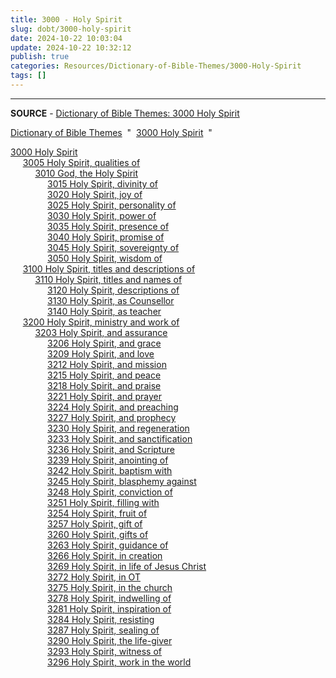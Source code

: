 ```yaml
---
title: 3000 - Holy Spirit
slug: dobt/3000-holy-spirit
date: 2024-10-22 10:03:04
update: 2024-10-22 10:32:12
publish: true
categories: Resources/Dictionary-of-Bible-Themes/3000-Holy-Spirit
tags: []
---
```


---

**SOURCE** - [Dictionary of Bible Themes: 3000 Holy Spirit](https://biblehub.com/topical/dbt/3000.htm)

[Dictionary of Bible Themes](https://biblehub.com/topical/dictionary_of_bible_themes.htm)  "  [3000 Holy Spirit](https://biblehub.com/topical/dbt/3000.htm)  " 

[3000 Holy Spirit](https://biblehub.com/topical/dbt/3000.htm)  
     [3005 Holy Spirit, qualities of](https://biblehub.com/topical/dbt/3005.htm)  
          [3010 God, the Holy Spirit](https://biblehub.com/topical/dbt/3010.htm)  
               [3015 Holy Spirit, divinity of](https://biblehub.com/topical/dbt/3015.htm)  
               [3020 Holy Spirit, joy of](https://biblehub.com/topical/dbt/3020.htm)  
               [3025 Holy Spirit, personality of](https://biblehub.com/topical/dbt/3025.htm)  
               [3030 Holy Spirit, power of](https://biblehub.com/topical/dbt/3030.htm)  
               [3035 Holy Spirit, presence of](https://biblehub.com/topical/dbt/3035.htm)  
               [3040 Holy Spirit, promise of](https://biblehub.com/topical/dbt/3040.htm)  
               [3045 Holy Spirit, sovereignty of](https://biblehub.com/topical/dbt/3045.htm)  
               [3050 Holy Spirit, wisdom of](https://biblehub.com/topical/dbt/3050.htm)  
     [3100 Holy Spirit, titles and descriptions of](https://biblehub.com/topical/dbt/3100.htm)  
          [3110 Holy Spirit, titles and names of](https://biblehub.com/topical/dbt/3110.htm)  
               [3120 Holy Spirit, descriptions of](https://biblehub.com/topical/dbt/3120.htm)  
               [3130 Holy Spirit, as Counsellor](https://biblehub.com/topical/dbt/3130.htm)  
               [3140 Holy Spirit, as teacher](https://biblehub.com/topical/dbt/3140.htm)  
     [3200 Holy Spirit, ministry and work of](https://biblehub.com/topical/dbt/3200.htm)  
          [3203 Holy Spirit, and assurance](https://biblehub.com/topical/dbt/3203.htm)  
               [3206 Holy Spirit, and grace](https://biblehub.com/topical/dbt/3206.htm)  
               [3209 Holy Spirit, and love](https://biblehub.com/topical/dbt/3209.htm)  
               [3212 Holy Spirit, and mission](https://biblehub.com/topical/dbt/3212.htm)  
               [3215 Holy Spirit, and peace](https://biblehub.com/topical/dbt/3215.htm)  
               [3218 Holy Spirit, and praise](https://biblehub.com/topical/dbt/3218.htm)  
               [3221 Holy Spirit, and prayer](https://biblehub.com/topical/dbt/3221.htm)  
               [3224 Holy Spirit, and preaching](https://biblehub.com/topical/dbt/3224.htm)  
               [3227 Holy Spirit, and prophecy](https://biblehub.com/topical/dbt/3227.htm)  
               [3230 Holy Spirit, and regeneration](https://biblehub.com/topical/dbt/3230.htm)  
               [3233 Holy Spirit, and sanctification](https://biblehub.com/topical/dbt/3233.htm)  
               [3236 Holy Spirit, and Scripture](https://biblehub.com/topical/dbt/3236.htm)  
               [3239 Holy Spirit, anointing of](https://biblehub.com/topical/dbt/3239.htm)  
               [3242 Holy Spirit, baptism with](https://biblehub.com/topical/dbt/3242.htm)  
               [3245 Holy Spirit, blasphemy against](https://biblehub.com/topical/dbt/3245.htm)  
               [3248 Holy Spirit, conviction of](https://biblehub.com/topical/dbt/3248.htm)  
               [3251 Holy Spirit, filling with](https://biblehub.com/topical/dbt/3251.htm)  
               [3254 Holy Spirit, fruit of](https://biblehub.com/topical/dbt/3254.htm)  
               [3257 Holy Spirit, gift of](https://biblehub.com/topical/dbt/3257.htm)  
               [3260 Holy Spirit, gifts of](https://biblehub.com/topical/dbt/3260.htm)  
               [3263 Holy Spirit, guidance of](https://biblehub.com/topical/dbt/3263.htm)  
               [3266 Holy Spirit, in creation](https://biblehub.com/topical/dbt/3266.htm)  
               [3269 Holy Spirit, in life of Jesus Christ](https://biblehub.com/topical/dbt/3269.htm)  
               [3272 Holy Spirit, in OT](https://biblehub.com/topical/dbt/3272.htm)  
               [3275 Holy Spirit, in the church](https://biblehub.com/topical/dbt/3275.htm)  
               [3278 Holy Spirit, indwelling of](https://biblehub.com/topical/dbt/3278.htm)  
               [3281 Holy Spirit, inspiration of](https://biblehub.com/topical/dbt/3281.htm)  
               [3284 Holy Spirit, resisting](https://biblehub.com/topical/dbt/3284.htm)  
               [3287 Holy Spirit, sealing of](https://biblehub.com/topical/dbt/3287.htm)  
               [3290 Holy Spirit, the life-giver](https://biblehub.com/topical/dbt/3290.htm)  
               [3293 Holy Spirit, witness of](https://biblehub.com/topical/dbt/3293.htm)  
               [3296 Holy Spirit, work in the world](https://biblehub.com/topical/dbt/3296.htm)
